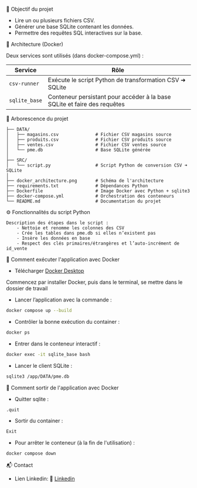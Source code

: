 
🎯 Objectif du projet

- Lire un ou plusieurs fichiers CSV.
- Générer une base SQLite contenant les données.
- Permettre des requêtes SQL interactives sur la base.


🧱 Architecture (Docker)

Deux services sont utilisés (dans docker-compose.yml) :

| Service       | Rôle                                                                     |
|---------------|--------------------------------------------------------------------------|
| `csv-runner`  | Exécute le script Python de transformation CSV ➜ SQLite                 |
| `sqlite_base` | Conteneur persistant pour accéder à la base SQLite et faire des requêtes |



📁 Arborescence du projet

    ├── DATA/
    │   ├── magasins.csv              # Fichier CSV magasins source
    │   ├── produits.csv              # Fichier CSV produits source
    │   ├── ventes.csv                # Fichier CSV ventes source
    │   └── pme.db                    # Base SQLite générée
    │
    ├── SRC/
    │   └── script.py                 # Script Python de conversion CSV ➜ SQLite
    │
    ├── docker_architecture.png       # Schéma de l'architecture
    ├── requirements.txt              # Dépendances Python
    ├── Dockerfile                    # Image Docker avec Python + sqlite3
    ├── docker-compose.yml            # Orchestration des conteneurs
    └── README.md                     # Documentation du projet

⚙️ Fonctionnalités du script Python

    Description des étapes dans le script :
        - Nettoie et renomme les colonnes des CSV
        - Crée les tables dans pme.db si elles n’existent pas
        - Insère les données en base
        - Respect des clés primaires/étrangères et l’auto-incrément de id_vente


🚀 Comment exécuter l'application avec Docker
- Télécharger [Docker Desktop](https://www.docker.com/products/docker-desktop)
    
Commencez par installer Docker, puis dans le terminal, se mettre dans le dossier de travail

- Lancer l’application avec la commande :
```bash
docker compose up --build
```
- Contrôler la bonne exécution du container :
```bash
docker ps
``` 
- Entrer dans le conteneur interactif :
```bash
docker exec -it sqlite_base bash
```
- Lancer le client SQLite :
```bash
sqlite3 /app/DATA/pme.db
```





🚀 Comment sortir de l'application avec Docker
- Quitter sqlite :
```bash
.quit
```
- Sortir du container :
```bash
Exit
```
- Pour arrêter le conteneur (à la fin de l'utilisation) :
```bash
docker compose down
```       

📬 Contact
- Lien Linkedin: 📧 [Linkedin](https://www.linkedin.com/in/damien-schaeffer-45a59821b/)
    